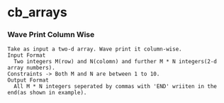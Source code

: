 # cb_arrays
### Wave Print Column Wise
    Take as input a two-d array. Wave print it column-wise.
    Input Format
      Two integers M(row) and N(colomn) and further M * N integers(2-d array numbers).
    Constraints -> Both M and N are between 1 to 10.
    Output Format
      All M * N integers seperated by commas with 'END' wriiten in the end(as shown in example).
